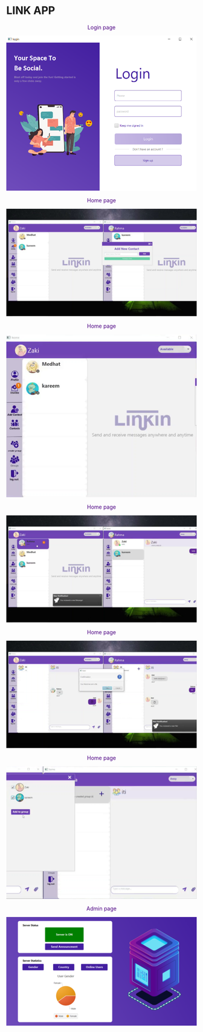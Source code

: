 # LINK APP

 <center><font color="indigo">Login page</font></center>

![Login page](login.png)

 <center><font color="indigo">Home page</font></center>

 ![Login page](add-contact.png)


 <center><font color="indigo">Home page</font></center>

 ![Login page](recieve%20request.png)


 <center><font color="indigo">Home page</font></center>

 ![Login page](send%20messages.png)

  <center><font color="indigo">Home page</font></center>

 ![Login page](recieve%20file.png)

 
  <center><font color="indigo">Home page</font></center>

 ![Login page](add%20member%20to%20group.png)



 
  <center><font color="indigo">Admin page</font></center>

 ![Login page](server.PNG)